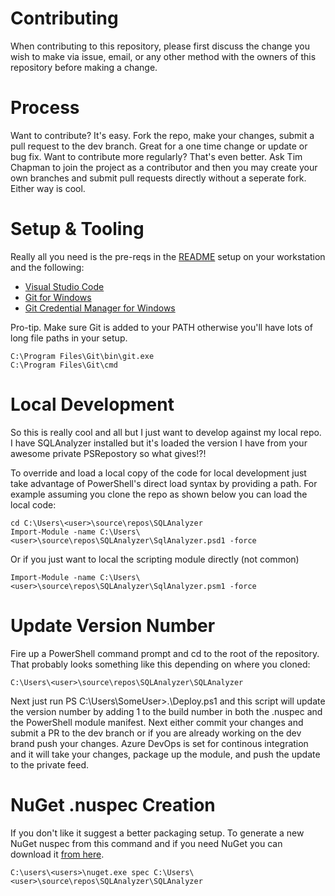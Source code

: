 # Contributing

When contributing to this repository, please first discuss the change you wish to make via issue,
email, or any other method with the owners of this repository before making a change.

# Process

Want to contribute? It's  easy. Fork the repo, make your changes, submit a pull request to the dev branch. Great for a one time change or update or bug fix. Want to contribute more regularly? That's even better. Ask Tim Chapman to join the project as a contributor and then you may create your own branches and submit pull requests directly without a seperate fork. Either way is cool.

# Setup & Tooling

Really all you need is the pre-reqs in the [README](README.md) setup on your workstation and the following:

* [Visual Studio Code](https://code.visualstudio.com/)
* [Git for Windows](https://git-scm.com/download/win)
* [Git Credential Manager for Windows](https://github.com/Microsoft/Git-Credential-Manager-for-Windows)

Pro-tip. Make sure Git is added to your PATH otherwise you'll have lots of long file paths in your setup.

```
C:\Program Files\Git\bin\git.exe
C:\Program Files\Git\cmd
```

# Local Development

So this is really cool and all but I just want to develop against my local repo. I have SQLAnalyzer installed but it's loaded the version I have from your awesome private PSRepostory so what gives!?!

To override and load a local copy of the code for local development just take advantage of PowerShell's direct load syntax by providing a path. For example assuming you clone the repo as shown below you can load the local code:

```
cd C:\Users\<user>\source\repos\SQLAnalyzer
Import-Module -name C:\Users\<user>\source\repos\SQLAnalyzer\SqlAnalyzer.psd1 -force
```
Or if you just want to local the scripting module directly (not common)
```
Import-Module -name C:\Users\<user>\source\repos\SQLAnalyzer\SqlAnalyzer.psm1 -force
```

# Update Version Number

Fire up a PowerShell command prompt and cd to the root of the repository. That probably looks something like this depending on where you cloned:
```
C:\Users\<user>\source\repos\SQLAnalyzer\SQLAnalyzer
```
Next just run PS C:\Users\SomeUser>.\Deploy.ps1 and this script will update the version number by adding 1 to the build number in both the .nuspec and the PowerShell module manifest. Next either commit your changes and submit a PR to the dev branch or if you are already working on the dev brand push your changes. Azure DevOps is set for continous integration and it will take your changes, package up the module, and push the update to the private feed.

# NuGet .nuspec Creation

If you don't like it suggest a better packaging setup. To generate a new NuGet nuspec from this command and if you need NuGet you can download it [from here](https://www.nuget.org/downloads).

```
C:\users\<users>\nuget.exe spec C:\Users\<user>\source\repos\SQLAnalyzer\SQLAnalyzer
```